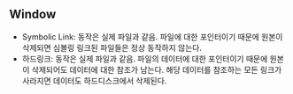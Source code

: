 ## Window
* Symbolic Link: 동작은 실제 파일과 같음. 파일에 대한 포인터이기 때문에 원본이 삭제되면 심볼링 링크된 파일들은 정상 동작하지 않는다.
* 하드링크: 동작은 실제 파일과 같음. 파일의 데이터에 대한 포인터이기 때문에 원본이 삭제되어도 데이터에 대한 참조가 남는다. 해당 데이터를 참조하는 모든 링크가 사라지면 데이터도 하드디스크에서 삭제된다.
